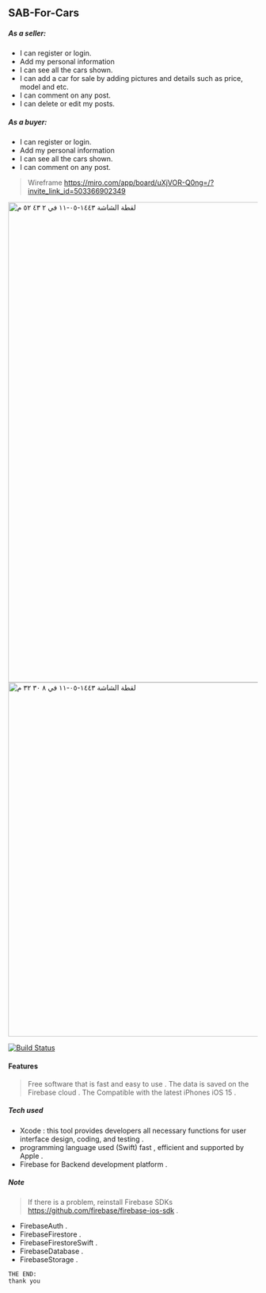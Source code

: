 ## SAB-For-Cars
##### As a seller: 
- I can register or login.
- Add my personal information
-  I can see all the cars shown.
- I can add a car for sale by adding pictures and details such as price, model and etc.
- I can comment on any post.
- I can delete or edit my posts.
#####  As a buyer:
-  I can register or login.
- Add my personal information
 - I can see all the cars shown.
- I can comment on any post.

> Wireframe
> https://miro.com/app/board/uXjVOR-Q0ng=/?invite_link_id=503366902349
<img width="968" alt="‏لقطة الشاشة ١٤٤٣-٠٥-١١ في ٢ ٤٣ ٥٢ م" src="https://user-images.githubusercontent.com/91524745/146180879-bab92a53-91e3-48dc-b5d3-2111c26ac7db.png">
<img width="714" alt="‏لقطة الشاشة ١٤٤٣-٠٥-١١ في ٨ ٣٠ ٣٢ م" src="https://user-images.githubusercontent.com/91524745/147347489-70d69ff8-284b-48bb-9753-45cff41c9e42.png">

[![Build Status](https://travis-ci.org/joemccann/dillinger.svg?branch=master)](https://travis-ci.org/joemccann/dillinger)

#### Features

> Free software that is fast and easy to use .
> The data is saved on the Firebase cloud .
The 
> Compatible with the latest iPhones iOS 15 .

##### Tech used    
- Xcode : this tool provides developers all necessary functions for user interface design, coding, and testing . 
- programming language used (Swift)  fast , efficient and supported by Apple .
- Firebase for Backend development platform . 

##### Note
> If there is a problem, reinstall Firebase SDKs
https://github.com/firebase/firebase-ios-sdk .
- FirebaseAuth .
- FirebaseFirestore .
- FirebaseFirestoreSwift .
- FirebaseDatabase .
- FirebaseStorage .

```
THE END:
thank you
